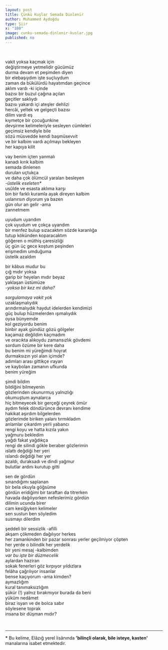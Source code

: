 ```yaml
---
layout: post
title: Çünkü Kuşlar Semada Dinlenir
author: Muhammed Aydoğdu
type: Şiir
x: "180"
image: cunku-semada-dinlenir-kuslar.jpg
published: no
---
```


<br/>


vakit yoksa kaçmak için  
değiştirmeye yetmelidir gücümüz  
durma devam et peşimden diyen  
bir elebaşıydım işte suçluydum  
zaman da bükülürdü hayatımdan geçince  
aklım vardı -ki içinde  
bazısı bir buzul çağına açılan  
geçitler saklıydı  
bazısı yakardı içi ateşler dehlizi  
hercâi, yeltek ve gelgeçti bazısı  
dilim vardı eş  
kıymetçe bir çocuğunkine  
devşirme kelimeleriyle sesleyen cümleleri  
geçimsiz kendiyle bile  
sözü müsvedde kendi başmüsevvit  
ve bir kalbim vardı açılmayı bekleyen  
her kapıya kilit  

vay benim içten yanmalı  
kanadı kırık kalbim  
semada dinlenen  
durulan uçtukça  
ve daha çok ölümcül yaraları besleyen  
_-üstelik eseleten*_  
usûlde ve esasta aklıma karşı  
bin bir farklı kuramla ayak direyen kalbim  
uslanırsın diyorum ya bazen  
gün olur an gelir -ama  
zannetmem

uyudum uyandım  
çok uyudum ve çokça uyandım  
bir menfez bulup sızacaktım sözde karanlığa  
tutup kökünden koparacaktım  
göğeren o müthiş çaresizliği  
üç gün üç gece koştum peşinden  
erişmedim umduğuma  
üstelik azaldım 

bir kâbus mudur bu  
çığ mıdır yoksa  
garip bir heyelan mıdır beyaz  
yaklaşan üstümüze  
_-yoksa bir kez mi daha?_

_sorgulamaya vakit yok_  
uzaklaşmalıydık  
arındırmalıydık haydut idelerden kendimizi  
güç bulup hûzmelerden ışımalıydık  
oysa bünyemde  
kol geziyordu benim  
binbir ayak gündüz gözü gölgeler  
kaçamaz değildim kaçmadım  
ve oracıkta alıkoydu zamansızlık gövdemi  
sordum özüme bir kere daha  
bu benim mi yüreğimdi hoyrat  
durmaksızın yol alan içimde?  
adımları arası gittikçe ırayan  
ve kaybolan zamanın ufkunda  
benim yüreğim  

şimdi bildim  
bildiğini bilmeyenin  
gözlerinden okunurmuş yalnızlığı  
okumuştum aynalarca  
hiç bitmeyecek bir gerçeği çeyrek ömür   
aydım felek döndürünce devranı kendime  
hakikat aşırdım bilgelerden  
gözlerimde biriken yalanı tırmıkladım  
anlamlar çıkardım yerli yabancı  
rengi koyu ve hatta kızıla yakın  
yağmuru bekledim  
yağdı fakat yağdıkça  
rengi de silindi gökle beraber gözlerimin  
ıslattı değdiği her yeri  
ıslandı değdiği her yer  
azaldı, duraksadı ve dindi yağmur  
bulutlar ardını kurutup gitti  

sen de gördün  
sınandığımı saplanan  
bir bela okuyla göğsüme  
gördün eridiğimi bir taraftan da titrerken  
havada dağılıyorken nefeslerimiz gördün  
dilimin ucunda birer  
cam kesiğiyken kelimeler  
sen sustun ben söyledim  
susmayı dilerdim  

şeddeli bir sessizlik -afilli  
akşam çökmeden dağılıyor herkes  
her zamankinden bir pazar sonrası
yerler geçilmiyor çöpten  
her yerde o bilindik her yerdelik  
bir yeni mesaj -kalbimden   
_var bu işte bir düzmecelik_  
aylardan haziran  
sokak fenerleri göz kırpıyor yıldızlara  
felâha çağrılıyor insanlar  
bense kaçıyorum -ama kimden?  
aymazlığım  
kural tanımaksızlığım  
şükür (!) yalnız bırakmıyor burada da beni  
yüküm nedâmet  
biraz isyan ve de bolca sabır  
söylesene toprak  
insana bir düşman mıdır?  

<br/>

---

__*__ Bu kelime, Elâzığ yerel lisânında __'bilinçli olarak, bile isteye, kasten'__ manalarına isabet etmektedir.

